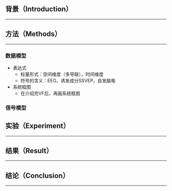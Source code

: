## 背景（Introduction）
---

## 方法（Methods）
---
### 数据模型
* 表达式  
  * 标量形式：空间维度（多导联），时间维度  
  * 符号的含义：EEG，诱发成分SSVEP，自发脑电
* 系统框图
  * 在介绍完VF后，再画系统框图  
### 信号模型



## 实验（Experiment）
---

## 结果（Result）
---

## 结论（Conclusion）
---
